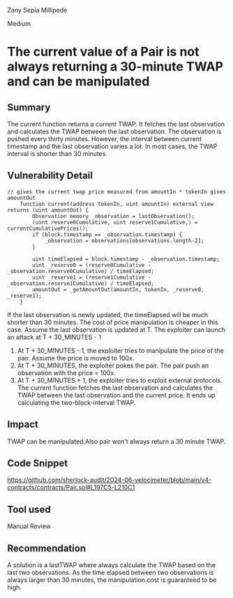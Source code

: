 Zany Sepia Millipede

Medium

# The current value of a Pair is not always returning a 30-minute TWAP and can be manipulated

## Summary
The current function returns a current TWAP. It fetches the last observation and calculates the
TWAP between the last observation. The observation is pushed every thirty minutes. However, the interval
between current timestamp and the last observation varies a lot. In most cases, the TWAP interval is shorter than
30 minutes.

## Vulnerability Detail
```solidity
// gives the current twap price measured from amountIn * tokenIn gives amountOut
    function current(address tokenIn, uint amountIn) external view returns (uint amountOut) {
        Observation memory _observation = lastObservation();
        (uint reserve0Cumulative, uint reserve1Cumulative,) = currentCumulativePrices();
        if (block.timestamp == _observation.timestamp) {
            _observation = observations[observations.length-2];
        }

        uint timeElapsed = block.timestamp - _observation.timestamp;
        uint _reserve0 = (reserve0Cumulative - _observation.reserve0Cumulative) / timeElapsed;
        uint _reserve1 = (reserve1Cumulative - _observation.reserve1Cumulative) / timeElapsed;
        amountOut = _getAmountOut(amountIn, tokenIn, _reserve0, _reserve1);
    }

```
If the last observation is newly updated, the timeElapsed will be much shorter than 30 minutes. The cost of price
manipulation is cheaper in this case.
Assume the last observation is updated at T. The exploiter can launch an attack at T + 30_MINUTES - 1
1. At T + 30_MINUTES - 1, the exploiter tries to manipulate the price of the pair. Assume the price is moved
to 100x.
2. At T + 30_MINUTES, the exploiter pokes the pair. The pair push an observation with the price = 100x.
3. At T + 30_MINUTES + 1, the exploiter tries to exploit external protocols. The current function fetches the
last observation and calculates the TWAP between the last observation and the current price. It ends up
calculating the two-block-interval TWAP.
## Impact
TWAP can be manipulated.Also pair won't always return a 30 minute TWAP.
## Code Snippet
https://github.com/sherlock-audit/2024-06-velocimeter/blob/main/v4-contracts/contracts/Pair.sol#L197C5-L210C1
## Tool used

Manual Review

## Recommendation
A solution is a lastTWAP where always calculate the TWAP based on the last two observations. As
the time elapsed between two observations is always larger than 30 minutes, the manipulation cost is guaranteed
to be high.
